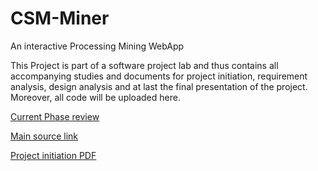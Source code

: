 # CSM-Miner
An interactive Processing Mining WebApp

This Project is part of a software project lab and thus contains all accompanying studies and documents for project initiation, requirement analysis, design analysis and at last the final presentation of the project. Moreover, all code will be uploaded here.

[Current Phase review](Phase%20reviews/main.pdf)

[Main source link](Source/Frontend/index.html)

[Project initiation PDF](CSM%20Project%20Initiation/main.pdf)